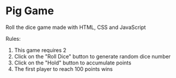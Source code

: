 # Pig Game

Roll the dice game made with HTML, CSS and JavaScript

Rules:
1. This game requires 2 
2. Click on the "Roll Dice" button to generate random dice number
3. Click on the "Hold" button to accumulate points 
4. The first player to reach 100 points wins
